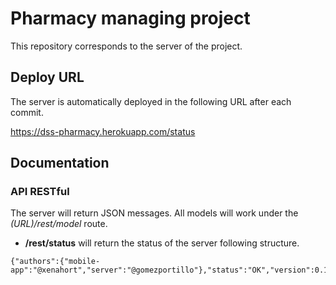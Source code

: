 # Pharmacy managing project

This repository corresponds to the server of the project.

## Deploy URL

The server is automatically deployed in the following URL after each commit.

https://dss-pharmacy.herokuapp.com/status

## Documentation

### API RESTful

The server will return JSON messages. All models will work under the _(URL)/rest/model_ route.

* **/rest/status** will return the status of the server following structure.

```
{"authors":{"mobile-app":"@xenahort","server":"@gomezportillo"},"status":"OK","version":0.1}
```

